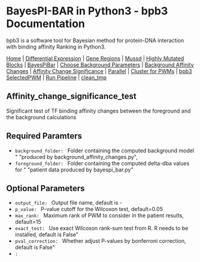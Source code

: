 # BayesPI-BAR in Python3 - bpb3 Documentation

bpb3 is a software tool for Bayesian method for protein-DNA interaction with binding affinity Ranking in Python3.


[Home](index.md) | [Differential Expression](differential_expression.md) | [Gene Regions](gene_regions.md) | [Mussd](mussd.md) | [Highly Mutated Blocks](highly_mutated_blocks.md) | [BayesPiBar](bayespi_bar.md) | [Choose Background Parameters](choose_background_parameters.md) | [Background Affinity Changes](background_affinity_changes.md) | [Affinity Change Significance](affinity_change_significance_test.md) | [Parallel](parallel.md) | [Cluster for PWMs](make_cluster4pwm.md) | [bpb3 SelectedPWM](bpb3selectedPWM.md)  | [Run Pipeline](run_pipeline.md) | [clean_tmp](clean_tmp.md)  



## Affinity_change_significance_test

Significant test of TF binding affinity changes between the foreground and the background calculations

## Required Paramters
<ul>
  <li><code>background_folder: </code> Folder containing the computed background model "
                                                                "produced by background_affinity_changes.py",</li>
<li><code>foreground_folder: </code> Folder containing the computed delta-dba values for "
                                                                "patient data produced by bayespi_bar.py"</li>
 
  
</ul>

## Optional Parameters

<ul>
  <li><code>output_file: </code> Output file name, default is - </li>
<li><code>p_value: </code> P-value cutoff for the Wilcoxon test, default=0.05</li>
  <li><code>max_rank: </code> Maximum rank of PWM to consider in the patient results, default=15 </li>
<li><code>exact_test: </code> Use exact Wilcoxon rank-sum test from R. R needs to be installed, default is False"</li>
  <li><code>pval_correction: </code> Whether adjust P-values by bonferroni correction, default is False"</li>
<li><code>: </code></li>
  
</ul>
